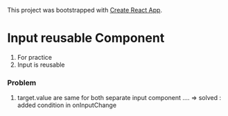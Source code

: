 This project was bootstrapped with [Create React App](https://github.com/facebook/create-react-app).

# Input reusable Component

1. For practice
2. Input is reusable 

### Problem 

1. target.value are same for both separate input component .... => solved : added condition in onInputChange
